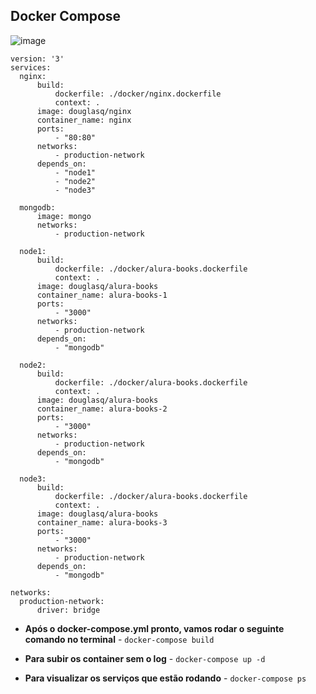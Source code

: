 ## Docker Compose

![image](https://user-images.githubusercontent.com/19577547/141357182-2891c8a0-64e3-4ed1-90f3-e4885be1e736.png)

    version: '3'
    services:
      nginx:
          build:
              dockerfile: ./docker/nginx.dockerfile
              context: .
          image: douglasq/nginx
          container_name: nginx
          ports:
              - "80:80"
          networks: 
              - production-network
          depends_on: 
              - "node1"
              - "node2"
              - "node3"

      mongodb:
          image: mongo
          networks: 
              - production-network

      node1:
          build:
              dockerfile: ./docker/alura-books.dockerfile
              context: .
          image: douglasq/alura-books
          container_name: alura-books-1
          ports:
              - "3000"
          networks: 
              - production-network
          depends_on:
              - "mongodb"

      node2:
          build:
              dockerfile: ./docker/alura-books.dockerfile
              context: .
          image: douglasq/alura-books
          container_name: alura-books-2
          ports:
              - "3000"
          networks: 
              - production-network
          depends_on:
              - "mongodb"

      node3:
          build:
              dockerfile: ./docker/alura-books.dockerfile
              context: .
          image: douglasq/alura-books
          container_name: alura-books-3
          ports:
              - "3000"
          networks: 
              - production-network
          depends_on:
              - "mongodb"

    networks: 
      production-network:
          driver: bridge
          
- **Após o docker-compose.yml pronto, vamos rodar o seguinte comando no terminal** - `docker-compose build`

- **Para subir os container sem o log** - `docker-compose up -d`

- **Para visualizar os serviços que estão rodando** - `docker-compose ps`
